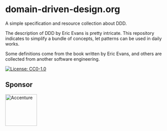 # domain-driven-design.org

A simple specification and resource collection about DDD.

The description of DDD by Eric Evans is pretty intricate. This repository indicates to simplify a bundle of concepts, let patterns can be used in daily works.

Some definitions come from the book written by Eric Evans, and others are collected from another software engineering.


[![License: CC0-1.0](https://licensebuttons.net/l/zero/1.0/80x15.png)](http://creativecommons.org/publicdomain/zero/1.0/)


## Sponsor

<img width="100px" src="https://domain-driven-design.org/badges/accenture-logo.png" alt="Accenture" />

